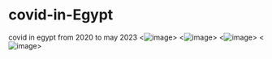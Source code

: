 # covid-in-Egypt
covid in egypt from 2020 to may 2023
<![image](https://github.com/ahmedelmasry97/covid-in-Egypt/assets/127942231/a555bbc9-9c9d-43b7-b79a-651c4334724a)>
<![image](https://github.com/ahmedelmasry97/covid-in-Egypt/assets/127942231/5692f3aa-157d-4673-972a-7afd4153872b)>
<![image](https://github.com/ahmedelmasry97/covid-in-Egypt/assets/127942231/8f4a3a55-f83e-4e71-9077-b0a3b50330e0)>
<![image](https://github.com/ahmedelmasry97/covid-in-Egypt/assets/127942231/6ec7f60b-a364-4085-a09c-e64d0b7bea50)>
